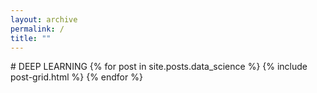 ```yaml
---
layout: archive
permalink: /
title: ""
---
```


<div class="tiles">
# DEEP LEARNING
{% for post in site.posts.data_science %}
	{% include post-grid.html %}
{% endfor %}
</div><!-- /.tiles -->
